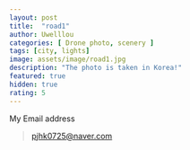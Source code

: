 ```yaml
---
layout: post
title:  "road1"
author: Uwelllou
categories: [ Drone photo, scenery ]
tags: [city, lights]
image: assets/image/road1.jpg
description: "The photo is taken in Korea!"
featured: true
hidden: true
rating: 5
---
```







My Email address

> pjhk0725@naver.com